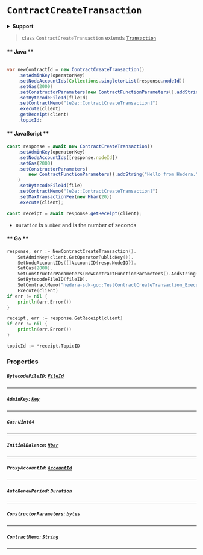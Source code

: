 # `ContractCreateTransaction`

<details>
<summary><b>Support</b></summary>

| Item | Java | JavaScript | Go
| - | - | - | - |
| [`BytecodeFileId`](#bytecodefileid-fileidreferencefilefileidmd) | ✅ | ✅ | ✅
| [`ContractMemo`](#contractmemo-string) | ✅ | ✅ | ✅
| [`AdminKey`](#adminkey-keyreferencecryptographykeymd) | ✅ | ✅ | ✅
| [`Gas`](#gas-uint64) | ✅ | ✅ | ✅
| [`AutoRenewPeriod`](#autorenewperiod-duration) | ✅ | ✅ | ✅
| [`ProxyAccountId`](#proxyaccountid-accountidreferencecryptocurrencyaccountidmd) | ✅ | ✅ | ✅
| [`InitialBalance`](#initialbalance-hbarreferencehbarmd) | ✅ | ✅ | ✅
| [`ConstructorParameters`](#constructorparameters-bytestring) | ✅ | ✅ | ✅
</details>

> class `ContractCreateTransaction` extends [`Transaction`](reference/Transaction.md)

<!-- tabs:start -->

#### ** Java **

```java

var newContractId = new ContractCreateTransaction()
    .setAdminKey(operatorKey)
    .setNodeAccountIds(Collections.singletonList(response.nodeId))
    .setGas(2000)
    .setConstructorParameters(new ContractFunctionParameters().addString("Hello from Hedera."))
    .setBytecodeFileId(fileId)
    .setContractMemo("[e2e::ContractCreateTransaction]")
    .execute(client)
    .getReceipt(client)
    .topicId;
```

#### ** JavaScript **

```js
const response = await new ContractCreateTransaction()
    .setAdminKey(operatorKey)
    .setNodeAccountIds([response.nodeId])
    .setGas(2000)
    .setConstructorParameters(
        new ContractFunctionParameters().addString("Hello from Hedera.")
    )
    .setBytecodeFileId(file)
    .setContractMemo("[e2e::ContractCreateTransaction]")
    .setMaxTransactionFee(new Hbar(20))
    .execute(client);

const receipt = await response.getReceipt(client);
```

- `Duration` is `number` and is the number of seconds

#### ** Go **

```go
response, err := NewContractCreateTransaction().
    SetAdminKey(client.GetOperatorPublicKey()).
    SetNodeAccountIDs([]AccountID{resp.NodeID}).
    SetGas(2000).
    SetConstructorParameters(NewContractFunctionParameters().AddString("hello from hedera")).
    SetBytecodeFileID(fileID).
    SetContractMemo("hedera-sdk-go::TestContractCreateTransaction_Execute").
    Execute(client)
if err != nil {
    println(err.Error())
}

receipt, err := response.GetReceipt(client)
if err != nil {
    println(err.Error())
}

topicId := *receipt.TopicID
```

<!-- tabs:end -->

### Properties

##### `BytecodeFileID`: [`FileId`](reference/file/FileId.md)

---

##### `AdminKey`: [`Key`](reference/cryptography/Key.md)

---

##### `Gas`: `Uint64`

---

##### `InitialBalance`: [`Hbar`](reference/Hbar.md)

---

##### `ProxyAccountId`: [`AccountId`](reference/cryptocurrency/AccountId.md)

---

##### `AutoRenewPeriod`: `Duration`

---

##### `ConstructorParameters`: `bytes`

---

##### `ContractMemo`: `String`

---

